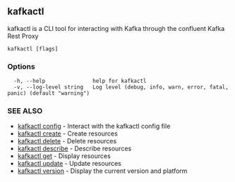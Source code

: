 ## kafkactl

kafkactl is a CLI tool for interacting with Kafka through the confluent Kafka Rest Proxy

```
kafkactl [flags]
```

### Options

```
  -h, --help               help for kafkactl
  -v, --log-level string   Log level (debug, info, warn, error, fatal, panic) (default "warning")
```

### SEE ALSO

* [kafkactl config](kafkactl_config.md)	 - Interact with the kafkactl config file
* [kafkactl create](kafkactl_create.md)	 - Create resources
* [kafkactl delete](kafkactl_delete.md)	 - Delete resources
* [kafkactl describe](kafkactl_describe.md)	 - Describe resources
* [kafkactl get](kafkactl_get.md)	 - Display resources
* [kafkactl update](kafkactl_update.md)	 - Update resources
* [kafkactl version](kafkactl_version.md)	 - Display the current version and platform

